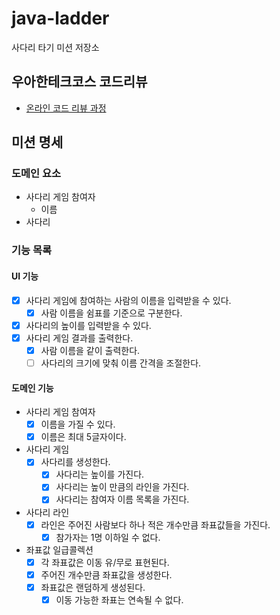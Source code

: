 # java-ladder

사다리 타기 미션 저장소

## 우아한테크코스 코드리뷰

- [온라인 코드 리뷰 과정](https://github.com/woowacourse/woowacourse-docs/blob/master/maincourse/README.md)

## 미션 명세

### 도메인 요소

- 사다리 게임 참여자
    - 이름
- 사다리

### 기능 목록

#### UI 기능

- [x] 사다리 게임에 참여하는 사람의 이름을 입력받을 수 있다.
    - [x] 사람 이름을 쉼표를 기준으로 구분한다.
- [x] 사다리의 높이를 입력받을 수 있다.
- [x] 사다리 게임 결과를 출력한다.
    - [x] 사람 이름을 같이 출력한다.
    - [ ] 사다리의 크기에 맞춰 이름 간격을 조절한다.

#### 도메인 기능

- 사다리 게임 참여자
    - [x] 이름을 가질 수 있다.
    - [x] 이름은 최대 5글자이다.
- 사다리 게임
    - [x] 사다리를 생성한다.
        - [x] 사다리는 높이를 가진다.
        - [x] 사다리는 높이 만큼의 라인을 가진다.
        - [x] 사다리는 참여자 이름 목록을 가진다.
- 사다리 라인
    - [x] 라인은 주어진 사람보다 하나 적은 개수만큼 좌표값들을 가진다.
        - [x] 참가자는 1명 이하일 수 없다.
- 좌표값 일급콜렉션
    - [x] 각 좌표값은 이동 유/무로 표현된다.
    - [x] 주어진 개수만큼 좌표값을 생성한다.
    - [x] 좌표값은 랜덤하게 생성된다.
        - [x] 이동 가능한 좌표는 연속될 수 없다.
